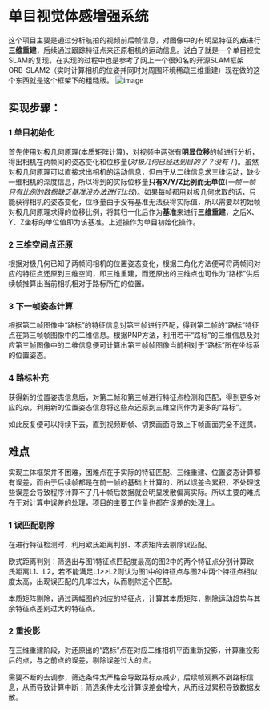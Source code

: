 # 单目视觉体感增强系统

​	这个项目主要是通过分析航拍的视频前后帧信息，对图像中的有明显特征的**点**进行**三维重建**，后续通过跟踪特征点来还原相机的运动信息。说白了就是一个单目视觉SLAM的复现，在实现的过程中也是参考了网上一个很知名的开源SLAM框架ORB-SLAM2（实时计算相机的位姿并同时对周围环境稀疏三维重建）现在做的这个东西就是这个框架下的粗糙版。
![image](https://user-images.githubusercontent.com/79780137/178089616-1a0d455e-8c1f-4bb4-b736-a3fef1b47209.png)


## 实现步骤：

### 1 单目初始化

​	首先使用对极几何原理(本质矩阵计算)，对视频中两张有**明显位移**的帧进行分析，得出相机在两帧间的姿态变化和位移量(*对极几何已经达到目的了？没有！*)。虽然对极几何原理可以直接求出相机的运动信息，但由于从二维信息求三维运动，缺少一维相机的深度信息，所以得到的实际位移量**只有X/Y/Z比例而无单位**(*一帧一帧只有比例的数据缺乏基准没办法进行比较*)。如果每帧都用对极几何求取的话，只能获得相机的姿态变化，位移量由于没有基准无法获得实际值，所以需要以初始帧对极几何原理求得的位移比例，将其归一化后作为**基准**来进行**三维重建**，之后X、Y、Z坐标的单位值即为该基准。上述操作为单目初始化操作。

### 2 三维空间点还原

​	根据对极几何已知了两帧间相机的位置姿态变化，根据三角化方法便可将两帧间对应的特征点还原到三维空间，即三维重建，而还原出的三维点也可作为“路标”供后续帧推算出当前相机相对于路标所在的位置。

### 3 下一帧姿态计算

​	根据第二帧图像中“路标”的特征信息对第三帧进行匹配，得到第二帧的“路标”特征点在第三帧帧图像中的二维信息。根据PNP方法，利用若干“路标”的三维信息及对应第三帧图像中的二维信息便可计算出第三帧帧图像当前相对于“路标”所在坐标系的位置姿态。

### 4 路标补充

​	获得新的位置姿态信息后，对第二帧和第三帧进行特征点检测和匹配，得到更多对应的点，利用新的位置姿态信息将这些点还原到三维空间作为更多的“路标”。

​	如此反复便可以持续下去，直到视频断帧、切换画面导致上下帧画面完全不连贯。

## 难点

​	实现主体框架并不困难，困难点在于实际的特征匹配、三维重建、位置姿态计算都有误差，而由于后续帧都是在前一帧的基础上计算的，所以误差会累积，不处理这些误差会导致程序计算不了几十帧后数据就会明显发散偏离实际。所以主要的难点在于对计算中误差的处理，项目的主要工作量也都在误差的处理上。

### 1 误匹配剔除

  在进行特征检测时，利用欧氏距离判别、本质矩阵去剔除误匹配。

​	欧式距离判别：筛选出与图1特征点匹配度最高的图2中的两个特征点分别计算欧氏距离L1、L2，若不能满足L1>>L2则认为图1中的特征点与图2中两个特征点相似度太高，出现误匹配的几率过大，从而剔除这个匹配。

​	本质矩阵剔除，通过两幅图的对应的特征点，计算其本质矩阵，剔除运动趋势与其余特征点差别过大的特征点。

### 2 重投影

​	在三维重建阶段，对还原出的“路标”点在对应二维相机平面重新投影，计算重投影后的点，与之前点的误差，剔除误差过大的点。

需要不断的去调参，筛选条件太严格会导致路标点减少，后续帧观察不到路标信息，从而导致计算中断；筛选条件太松计算误差会增大，从而经过累积导致数据发散。 

